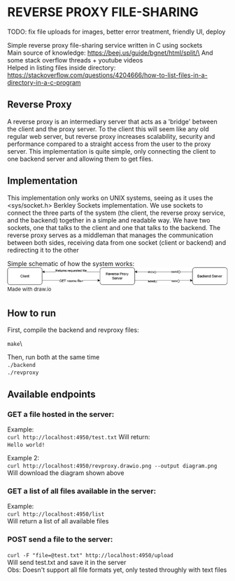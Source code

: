 # REVERSE PROXY FILE-SHARING
TODO: fix file uploads for images, better error treatment, friendly UI, deploy

Simple reverse proxy file-sharing service written in C using sockets\
Main source of knowledge: https://beej.us/guide/bgnet/html/split/\
And some stack overflow threads + youtube videos\
Helped in listing files inside directory: https://stackoverflow.com/questions/4204666/how-to-list-files-in-a-directory-in-a-c-program

## Reverse Proxy
A reverse proxy is an intermediary server that acts as a 'bridge' between the client and the proxy server. To the client this will seem like any old regular web server, but reverse proxy increases scalability, security and performance compared to a straight access from the user to the proxy server. This implementation is quite simple, only connecting the client to one backend server and allowing them to get files.

## Implementation
This implementation only works on UNIX systems, seeing as it uses the <sys/socket.h> Berkley Sockets implementation. We use sockets to connect the three parts of the system (the client, the reverse proxy service, and the backend) together in a simple and readable way. We have two sockets, one that talks to the client and one that talks to the backend. The reverse proxy serves as a middleman that manages the communication between both sides, receiving data from one socket (client or backend) and redirecting it to the other

Simple schematic of how the system works:
![Reverse Proxy Schematic](./www/revproxy.drawio.png)
<sup>Made with draw.io</sup>

## How to run
First, compile the backend and revproxy files:

`make`\

Then, run both at the same time\
`./backend`\
`./revproxy`

## Available endpoints

### GET a file hosted in the server:
Example:\
`curl http://localhost:4950/test.txt`
Will return:\
`Hello world!`

Example 2:\
`curl http://localhost:4950/revproxy.drawio.png --output diagram.png`\
Will download the diagram shown above

### GET a list of all files available in the server:
Example:\
`curl http://localhost:4950/list`\
Will return a list of all available files

### POST send a file to the server:
`curl -F "file=@test.txt" http://localhost:4950/upload`\
Will send test.txt and save it in the server\
Obs: Doesn't support all file formats yet, only tested throughly with text files

